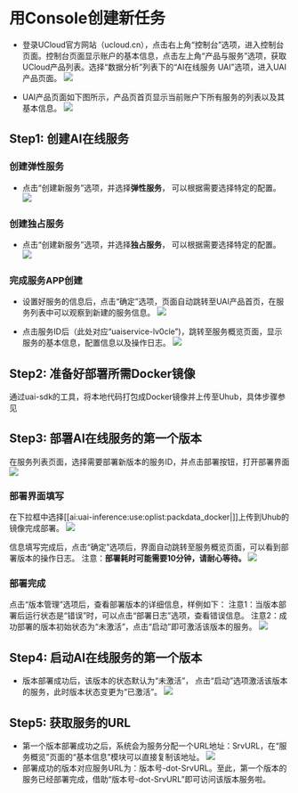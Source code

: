 

# 用Console创建新任务

  * 登录UCloud官方网站（ucloud.cn），点击右上角“控制台”选项，进入控制台页面。控制台页面显示账户的基本信息，点击左上角“产品与服务”选项，获取UCloud产品列表。选择“数据分析”列表下的“AI在线服务 UAI”选项，进入UAI产品页面。
![](ai/uai-inference/images/use/oplist/create/create_1.png)

  * UAI产品页面如下图所示，产品页首页显示当前账户下所有服务的列表以及其基本信息。
![](ai/uai-inference/images/use/oplist/create/create_2.png)

## Step1: 创建AI在线服务

[](ai/uai-inference/use/oplist/create) 

### 创建弹性服务

  * 点击“创建新服务”选项，并选择**弹性服务**， 可以根据需要选择特定的配置。
![](ai/uai-inference/images/use/new/create-cpu.png)

### 创建独占服务

  * 点击“创建新服务”选项，并选择**独占服务**， 可以根据需要选择特定的配置。
![](ai/uai-inference/images/use/new/create-gpu.png) 

### 完成服务APP创建

  * 设置好服务的信息后，点击“确定”选项，页面自动跳转至UAI产品首页，在服务列表中可以观察到新建的服务信息。
![](ai/uai-inference/images/use/oplist/create/create_4.png) 


  * 点击服务ID后（此处对应“uaiservice-lv0cle”)，跳转至服务概览页面，显示服务的基本信息，配置信息以及操作日志。
![](ai/uai-inference/images/use/oplist/create/create_5.png)


## Step2: 准备好部署所需Docker镜像

通过uai-sdk的工具，将本地代码打包成Docker镜像并上传至Uhub，具体步骤参见[](ai/uai-inference/use/oplist/packdata_docker)


## Step3: 部署AI在线服务的第一个版本
在服务列表页面，选择需要部署新版本的服务ID，并点击部署按钮，打开部署界面 
![](ai/uai-inference/images/use/oplist/deploydocker待部署.png)

### 部署界面填写
在下拉框中选择[[ai:uai-inference:use:oplist:packdata_docker|]]上传到Uhub的镜像完成部署。
![](ai/uai-inference/images/use/new/deoloy-image.png)

信息填写完成后，点击“确定”选项后，界面自动跳转至服务概览页面，可以看到部署版本的操作日志。
注意：**部署耗时可能需要10分钟，请耐心等待。** 
![](ai/uai-inference/images/use/oplist/deploydocker部署中.png) 

### 部署完成
点击“版本管理”选项后，查看部署版本的详细信息，样例如下：
注意1：当版本部署后运行状态是“错误”时，可以点击“部署日志”选项，查看错误信息。
注意2：成功部署的版本初始状态为“未激活”，点击“启动”即可激活该版本的服务。
![](ai/uai-inference/images/use/oplist/deploydocker代码包部署完成.png) 

## Step4: 启动AI在线服务的第一个版本
[](ai/uai-inference/use/oplist/start) 

  * 版本部署成功后，该版本的状态默认为“未激活”， 点击“启动”选项激活该版本的服务，此时版本状态变更为“已激活”。
![](ai/uai-inference/images/use/graydeploy/start未激活.png)

## Step5: 获取服务的URL

  * 第一个版本部署成功之后，系统会为服务分配一个URL地址：SrvURL，在“服务概览”页面的“基本信息”模块可以直接复制该地址。
![](ai/uai-inference/images/use/new/cp_srv_url.png)
  * 部署成功的版本对应服务URL为：版本号-dot-SrvURL。至此，第一个版本的服务已经部署完成，借助“版本号-dot-SrvURL”即可访问该版本服务啦。


